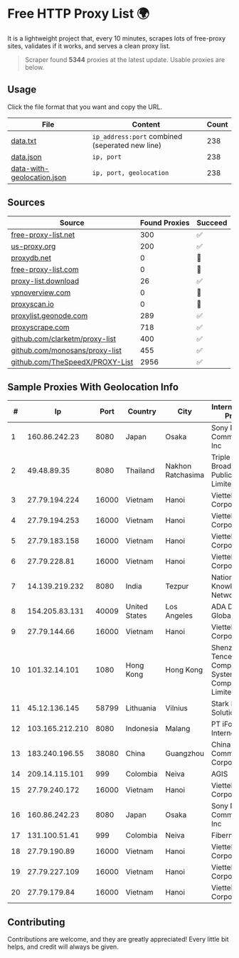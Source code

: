 
# Free HTTP Proxy List 🌍

It is a lightweight project that, every 10 minutes, scrapes lots of free-proxy sites, validates if it works, and serves a clean proxy list.


> Scraper found **5344** proxies at the latest update. Usable proxies are below.

## Usage

Click the file format that you want and copy the URL.


|File|Content|Count|
|----|-------|-----|
|[data.txt](https://raw.githubusercontent.com/themiralay/Proxy-List-World/master/data.txt)|`ip_address:port` combined (seperated new line)|238|
|[data.json](https://raw.githubusercontent.com/themiralay/Proxy-List-World/master/data.json)|`ip, port`|238|
|[data-with-geolocation.json](https://raw.githubusercontent.com/themiralay/Proxy-List-World/master/data-with-geolocation.json)|`ip, port, geolocation`|238|

## Sources

|Source|Found Proxies|Succeed|
|------|-------------|-------|
|[free-proxy-list.net](https://free-proxy-list.net)|300|✅|
|[us-proxy.org](https://www.us-proxy.org)|200|✅|
|[proxydb.net](http://proxydb.net)|0|🚫|
|[free-proxy-list.com](https://free-proxy-list.com/?page=&port=&type%5B%5D=http&type%5B%5D=https&up_time=0&search=Search)|0|🚫|
|[proxy-list.download](https://www.proxy-list.download/HTTP)|26|✅|
|[vpnoverview.com](https://vpnoverview.com/privacy/anonymous-browsing/free-proxy-servers)|0|🚫|
|[proxyscan.io](https://www.proxyscan.io)|0|🚫|
|[proxylist.geonode.com](https://proxylist.geonode.com/api/proxy-list?limit=300&page=1&sort_by=lastChecked&sort_type=desc&protocols=http,https)|289|✅|
|[proxyscrape.com](https://api.proxyscrape.com/v2/?request=displayproxies&protocol=http&timeout=10000&country=all&ssl=all&anonymity=all)|718|✅|
|[github.com/clarketm/proxy-list](https://raw.githubusercontent.com/clarketm/proxy-list/master/proxy-list-raw.txt)|400|✅|
|[github.com/monosans/proxy-list](https://raw.githubusercontent.com/monosans/proxy-list/main/proxies/http.txt)|455|✅|
|[github.com/TheSpeedX/PROXY-List](https://raw.githubusercontent.com/TheSpeedX/PROXY-List/master/http.txt)|2956|✅|


## Sample Proxies With Geolocation Info

|#|Ip|Port|Country|City|Internet Service Provider|
|-|--|----|-------|----|-------------------------|
|1|160.86.242.23|8080|Japan|Osaka|Sony Network Communications Inc|
|2|49.48.89.35|8080|Thailand|Nakhon Ratchasima|Triple T Broadband Public Company Limited|
|3|27.79.194.224|16000|Vietnam|Hanoi|Viettel Corporation|
|4|27.79.194.253|16000|Vietnam|Hanoi|Viettel Corporation|
|5|27.79.183.158|16000|Vietnam|Hanoi|Viettel Corporation|
|6|27.79.228.81|16000|Vietnam|Hanoi|Viettel Corporation|
|7|14.139.219.232|8080|India|Tezpur|National Knowledge Network|
|8|154.205.83.131|40009|United States|Los Angeles|ADA Digital Global Inc|
|9|27.79.144.66|16000|Vietnam|Hanoi|Viettel Corporation|
|10|101.32.14.101|1080|Hong Kong|Hong Kong|Shenzhen Tencent Computer Systems Company Limited|
|11|45.12.136.145|58799|Lithuania|Vilnius|Stark Industries Solutions LTD|
|12|103.165.212.210|8080|Indonesia|Malang|PT iForte Global Internet|
|13|183.240.196.55|38080|China|Guangzhou|China Mobile Communications Corporation|
|14|209.14.115.101|999|Colombia|Neiva|AGIS|
|15|27.79.240.172|16000|Vietnam|Hanoi|Viettel Corporation|
|16|160.86.242.23|8080|Japan|Osaka|Sony Network Communications Inc|
|17|131.100.51.41|999|Colombia|Neiva|Fibernet TV SAS|
|18|27.79.190.89|16000|Vietnam|Hanoi|Viettel Corporation|
|19|27.79.227.109|16000|Vietnam|Hanoi|Viettel Corporation|
|20|27.79.179.84|16000|Vietnam|Hanoi|Viettel Corporation|



## Contributing

Contributions are welcome, and they are greatly appreciated! Every
little bit helps, and credit will always be given.

